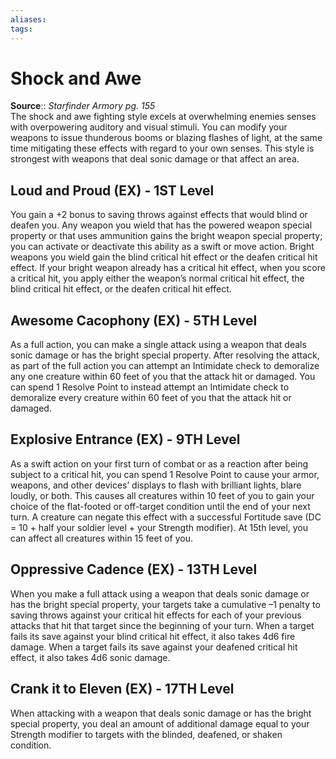 ```yaml
---
aliases: 
tags: 
---
```


# Shock and Awe

**Source**:: _Starfinder Armory pg. 155_  
The shock and awe fighting style excels at overwhelming enemies senses with overpowering auditory and visual stimuli. You can modify your weapons to issue thunderous booms or blazing flashes of light, at the same time mitigating these effects with regard to your own senses. This style is strongest with weapons that deal sonic damage or that affect an area.

## Loud and Proud (EX) - 1ST Level

You gain a +2 bonus to saving throws against effects that would blind or deafen you. Any weapon you wield that has the powered weapon special property or that uses ammunition gains the bright weapon special property; you can activate or deactivate this ability as a swift or move action. Bright weapons you wield gain the blind critical hit effect or the deafen critical hit effect. If your bright weapon already has a critical hit effect, when you score a critical hit, you apply either the weapon’s normal critical hit effect, the blind critical hit effect, or the deafen critical hit effect.  

## Awesome Cacophony (EX) - 5TH Level

As a full action, you can make a single attack using a weapon that deals sonic damage or has the bright special property. After resolving the attack, as part of the full action you can attempt an Intimidate check to demoralize any one creature within 60 feet of you that the attack hit or damaged. You can spend 1 Resolve Point to instead attempt an Intimidate check to demoralize every creature within 60 feet of you that the attack hit or damaged.  

## Explosive Entrance (EX) - 9TH Level

As a swift action on your first turn of combat or as a reaction after being subject to a critical hit, you can spend 1 Resolve Point to cause your armor, weapons, and other devices’ displays to flash with brilliant lights, blare loudly, or both. This causes all creatures within 10 feet of you to gain your choice of the flat-footed or off-target condition until the end of your next turn. A creature can negate this effect with a successful Fortitude save (DC = 10 + half your soldier level + your Strength modifier). At 15th level, you can affect all creatures within 15 feet of you.  

## Oppressive Cadence (EX) - 13TH Level

When you make a full attack using a weapon that deals sonic damage or has the bright special property, your targets take a cumulative –1 penalty to saving throws against your critical hit effects for each of your previous attacks that hit that target since the beginning of your turn. When a target fails its save against your blind critical hit effect, it also takes 4d6 fire damage. When a target fails its save against your deafened critical hit effect, it also takes 4d6 sonic damage.  

## Crank it to Eleven (EX) - 17TH Level

When attacking with a weapon that deals sonic damage or has the bright special property, you deal an amount of additional damage equal to your Strength modifier to targets with the blinded, deafened, or shaken condition.
